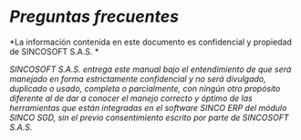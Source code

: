 *Preguntas frecuentes*
======================

*La información contenida en este documento es confidencial y propiedad
de SINCOSOFT S.A.S. *

*SINCOSOFT S.A.S. entrega este manual bajo el entendimiento de que será
manejado en forma estrictamente confidencial y no será divulgado,
duplicado o usado, completa o parcialmente, con ningún otro propósito
diferente al de dar a conocer el manejo correcto y óptimo de las
herramientas que están integradas en el software SINCO ERP del módulo
SINCO SGD, sin el previo consentimiento escrito por parte de SINCOSOFT
S.A.S.*
